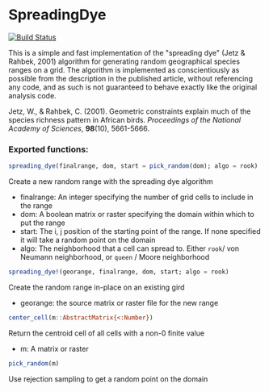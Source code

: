 # SpreadingDye

[![Build Status](https://github.com/mkborregaard/SpreadingDye.jl/actions/workflows/CI.yml/badge.svg?branch=main)](https://github.com/mkborregaard/SpreadingDye.jl/actions/workflows/CI.yml?query=branch%3Amain)


This is a simple and fast implementation of the "spreading dye" (Jetz & Rahbek, 2001) algorithm for generating random geographical species ranges on a grid. The algorithm is implemented as conscientiously as possible from the description in the published article, without referencing any code, and as such is not guaranteed to behave exactly like the original analysis code.


Jetz, W., & Rahbek, C. (2001). Geometric constraints explain much of the species richness pattern in African birds. *Proceedings of the National Academy of Sciences*, **98**(10), 5661-5666.

### Exported functions:
```julia
spreading_dye(finalrange, dom, start = pick_random(dom); algo = rook)
```
Create a new random range with the spreading dye algorithm
- finalrange:   An integer specifying the number of grid cells to include in the range
- dom:          A boolean matrix or raster specifying the domain within which to put the range
- start:        The i, j position of the starting point of the range. If none specified it will take a random point on the domain
- algo:         The neighborhood that a cell can spread to. Either `rook`/ von Neumann neighborhood, or `queen` / Moore neighborhood

```julia
spreading_dye!(georange, finalrange, dom, start; algo = rook)
```
Create the random range in-place on an existing gird
- georange: the source matrix or raster file for the new range

```julia
center_cell(m::AbstractMatrix{<:Number})
```
Return the centroid cell of all cells with a non-0 finite value
- m:            A matrix or raster

```julia
pick_random(m)
```
Use rejection sampling to get a random point on the domain